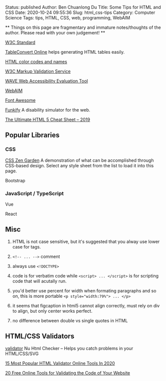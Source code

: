 Status: published
Author: Ben Chuanlong Du
Title: Some Tips for HTML and CSS
Date: 2020-10-24 09:55:36
Slug: html_css-tips
Category: Computer Science
Tags: tips, HTML, CSS, web, programming, WebAIM

**
Things on this page are fragmentary and immature notes/thoughts of the author. 
Please read with your own judgement!
**

[W3C Standard](https://www.w3.org/TR/)
 
[TableConvert Online](https://tableconvert.com/)
helps generating HTML tables easily.

[HTML color codes and names](https://www.computerhope.com/htmcolor.htm)

[W3C Markup Validation Service](http://validator.w3.org/)

[WAVE Web Accessibility Evaluation Tool](https://wave.webaim.org/)

[WebAIM](https://webaim.org/)

[Font Awesome](https://fontawesome.com/)

[Funkify](https://www.funkify.org/?v=f003c44deab6)
A disability simulator for the web.

[The Ultimate HTML 5 Cheat Sheet – 2019](https://www.wpkube.com/html5-cheat-sheet/)

## Popular Libraries

### CSS 

[CSS Zen Garden](http://www.csszengarden.com/)
A demonstration of what can be accomplished through CSS-based design. Select any style sheet from the list to load it into this page.

Bootstrap

### JavaScript / TypeScript

Vue

React

## Misc


1. HTML is not case sensitive, 
    but it's suggested that you alway use lower case for tags.

1. `<!-- ... -->` comment 

2. always use `<!DOCTYPE>`


1. code is for verbatim code while `<script> ... </script>` 
    is for scripting code that will acutally run.

3. you'd better use percent for width when formating paragraphs and so on, 
    this is more portable `<p style="width:79%"> ... </p>`

1. it seems that figcaption in html5 cannot align correctly, must rely on div to align, 
    but only center works perfect.

4. no difference between double vs single quotes in HTML

## HTML/CSS Validators

[validator](https://github.com/validator/validator)
Nu Html Checker – Helps you catch problems in your HTML/CSS/SVG

[15 Most Popular HTML Validator Online Tools In 2020](https://www.softwaretestinghelp.com/html-validator/)

[20 Free Online Tools for Validating the Code of Your Website](https://1stwebdesigner.com/website-validation/)
